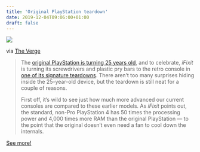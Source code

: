 ```yaml
---
title: 'Original PlayStation teardown'
date: 2019-12-04T09:06:00+01:00
draft: false
---
```


![](https://cdn-blog.adafruit.com/uploads/2019/12/S3kM3DNA2JykqDOX.0-600x400.jpg)

via [The Verge](https://www.theverge.com/circuitbreaker/2019/12/3/20993374/playstation-sony-ifixit-teardown-simple-hardware-internal-components-cd-drive)

> The [original PlayStation is turning 25 years old](https://www.theverge.com/2019/12/3/20970458/playstation-anniversary-ps5-ps4-plus-games-ps3-ps2-25th-sony), and to celebrate, _iFixit_ is turning its screwdrivers and plastic pry bars to the retro console in [one of its signature teardowns](https://go.redirectingat.com/?id=66960X1514734&xs=1&url=https%3A%2F%2Fwww.ifixit.com%2FTeardown%2FSony%2BPlayStation%2BTeardown%2F128089%3Futm_medium%3Demail%26utm_campaign%3D120319_PR_PlayStation1%2520Teardown%26utm_content%3D120319_PR_PlayStation1%2520Teardown%2BCID_a04604bdc602b6e2b8ec1b749744813a%26utm_source%3DCampaignMonitor%26utm_term%3Dtore%2520one%2520down&referrer=theverge.com&xcust=xid:fr1575415283839ice). There aren’t too many surprises hiding inside the 25-year-old device, but the teardown is still neat for a couple of reasons.
> 
> First off, it’s wild to see just how much more advanced our current consoles are compared to these earlier models. As _iFixit_ points out, the standard, non-Pro PlayStation 4 has 50 times the processing power and 4,000 times more RAM than the original PlayStation — to the point that the original doesn’t even need a fan to cool down the internals.

[See more!](https://www.theverge.com/circuitbreaker/2019/12/3/20993374/playstation-sony-ifixit-teardown-simple-hardware-internal-components-cd-drive)